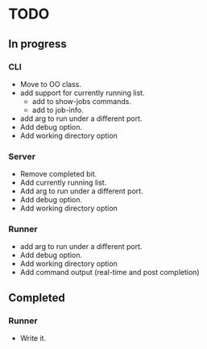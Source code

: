 # TODO

## In progress

### CLI
  * Move to OO class.
  * add support for currently running list.
    * add to show-jobs commands.
    * add to job-info.
  * add arg to run under a different port.
  * Add debug option.
  * Add working directory option

### Server
  * Remove completed bit.
  * Add currently running list.
  * Add arg to run under a different port.
  * Add debug option.
  * Add working directory option
  

### Runner
  * add arg to run under a different port.
  * Add debug option.
  * Add working directory option
  * Add command output (real-time and post completion)

## Completed

### Runner
  * Write it.
